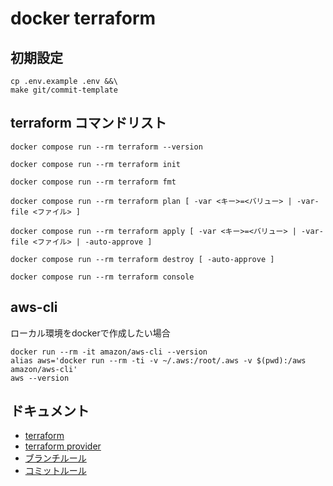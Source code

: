# docker terraform

## 初期設定

```shell
cp .env.example .env &&\
make git/commit-template
```

## terraform コマンドリスト

```shell
docker compose run --rm terraform --version

docker compose run --rm terraform init

docker compose run --rm terraform fmt

docker compose run --rm terraform plan [ -var <キー>=<バリュー> | -var-file <ファイル> ]

docker compose run --rm terraform apply [ -var <キー>=<バリュー> | -var-file <ファイル> | -auto-approve ]

docker compose run --rm terraform destroy [ -auto-approve ]

docker compose run --rm terraform console
```

## aws-cli

ローカル環境をdockerで作成したい場合  

```shell
docker run --rm -it amazon/aws-cli --version
alias aws='docker run --rm -ti -v ~/.aws:/root/.aws -v $(pwd):/aws amazon/aws-cli'
aws --version
```

## ドキュメント

- [terraform](https://developer.hashicorp.com/terraform)
- [terraform provider](https://registry.terraform.io/browse/providers)
- [ブランチルール](./docs/git/branch.md)
- [コミットルール](./docs/git/commit.md)
